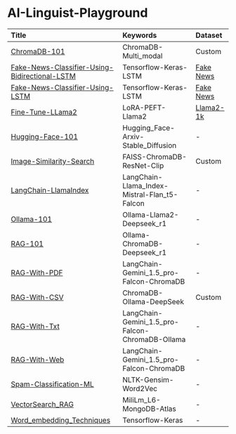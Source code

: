 # AI-Linguist-Playground

|Title|Keywords|Dataset|
|:---|:---|:---|
|[ChromaDB-101](https://github.com/avinash-218/AI-Linguist-Playground/tree/master/ChromaDB-101)|ChromaDB-Multi_modal|Custom|
|[Fake-News-Classifier-Using-Bidirectional-LSTM](https://github.com/avinash-218/AI-Linguist-Playground/tree/master/Fake-News-Classifier-Using-Bidirectional-LSTM)|Tensorflow-Keras-LSTM|[Fake News](https://www.kaggle.com/c/fake-news/data)|
|[Fake-News-Classifier-Using-LSTM](https://github.com/avinash-218/AI-Linguist-Playground/tree/master/Fake-News-Classifier-Using-LSTM)|Tensorflow-Keras-LSTM|[Fake News](https://www.kaggle.com/c/fake-news/data)|
|[Fine-Tune-LLama2](https://github.com/avinash-218/AI-Linguist-Playground/tree/master/Fine-Tune-LLama2)|LoRA-PEFT-Llama2|[Llama2-1k](https://huggingface.co/datasets/mlabonne/guanaco-llama2-1k)|
|[Hugging-Face-101](https://github.com/avinash-218/AI-Linguist-Playground/tree/master/Hugging-Face-101)|Hugging_Face-Arxiv-Stable_Diffusion|-|
|[Image-Similarity-Search](https://github.com/avinash-218/AI-Linguist-Playground/tree/master/Image-Similarity-Search)|FAISS-ChromaDB-ResNet-Clip|Custom|
|[LangChain-LlamaIndex](https://github.com/avinash-218/AI-Linguist-Playground/tree/master/LangChain-LlamaIndex)|LangChain-Llama_Index-Mistral-Flan_t5-Falcon|-|
|[Ollama-101](https://github.com/avinash-218/AI-Linguist-Playground/tree/master/Ollama-101)|Ollama-Llama2-Deepseek_r1|-|
|[RAG-101](https://github.com/avinash-218/AI-Linguist-Playground/tree/master/RAG-101)|Ollama-ChromaDB-Deepseek_r1|-|
|[RAG-With-PDF](https://github.com/avinash-218/AI-Linguist-Playground/tree/master/RAG-With-PDF)|LangChain-Gemini_1.5_pro-Falcon-ChromaDB|-|
|[RAG-With-CSV](https://github.com/avinash-218/AI-Linguist-Playground/tree/master/RAG-With-CSV)|ChromaDB-Ollama-DeepSeek|Custom|
|[RAG-With-Txt](https://github.com/avinash-218/AI-Linguist-Playground/tree/master/RAG-With-Txt)|LangChain-Gemini_1.5_pro-Falcon-ChromaDB-Ollama|-|
|[RAG-With-Web](https://github.com/avinash-218/AI-Linguist-Playground/tree/master/RAG-With-Web)|LangChain-Gemini_1.5_pro-Falcon-ChromaDB|-|
|[Spam-Classification-ML](https://github.com/avinash-218/AI-Linguist-Playground/tree/master/Spam-Classification-ML)|NLTK-Gensim-Word2Vec|-|
|[VectorSearch_RAG](https://github.com/avinash-218/AI-Linguist-Playground/tree/master/VectorSearch_RAG)|MiliLm_L6-MongoDB-Atlas|-|
|[Word_embedding_Techniques](https://github.com/avinash-218/AI-Linguist-Playground/tree/master/Word_Embedding_Techniques)|Tensorflow-Keras|-|